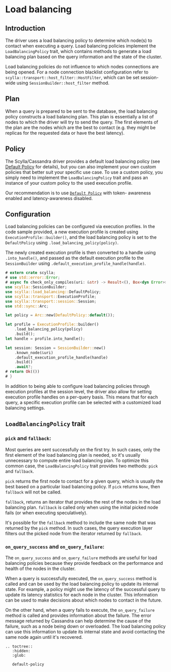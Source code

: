 # Load balancing

## Introduction

The driver uses a load balancing policy to determine which node(s) to contact
when executing a query. Load balancing policies implement the
`LoadBalancingPolicy` trait, which contains methods to generate a load
balancing plan based on the query information and the state of the cluster.

Load balancing policies do not influence to which nodes connections are
being opened. For a node connection blacklist configuration refer to
`scylla::transport::host_filter::HostFilter`, which can be set session-wide
using `SessionBuilder::host_filter` method.

## Plan

When a query is prepared to be sent to the database, the load balancing policy
constructs a load balancing plan. This plan is essentially a list of nodes to
which the driver will try to send the query. The first elements of the plan are
the nodes which are the best to contact (e.g. they might be replicas for the
requested data or have the best latency).

## Policy

The Scylla/Cassandra driver provides a default load balancing policy (see
[Default Policy](default-policy.md) for details), but you can
also implement your own custom policies that better suit your specific use
case. To use a custom policy, you simply need to implement the
`LoadBalancingPolicy` trait and pass an instance of your custom policy to the
used execution profile.

Our recommendation is to use [`Default Policy`](default-policy.md) with token-
awareness enabled and latency-awareness disabled.

## Configuration

Load balancing policies can be configured via execution profiles. In the code
sample provided, a new execution profile is created using
`ExecutionProfile::builder()`, and the load balancing policy is set to the
`DefaultPolicy` using `.load_balancing_policy(policy)`.

The newly created execution profile is then converted to a handle using
`.into_handle()`, and passed as the default execution profile to the
`SessionBuilder` using `.default_execution_profile_handle(handle)`.

```rust
# extern crate scylla;
# use std::error::Error;
# async fn check_only_compiles(uri: &str) -> Result<(), Box<dyn Error>> {
use scylla::SessionBuilder;
use scylla::load_balancing::DefaultPolicy;
use scylla::transport::ExecutionProfile;
use scylla::transport::session::Session;
use std::sync::Arc;

let policy = Arc::new(DefaultPolicy::default());

let profile = ExecutionProfile::builder()
    .load_balancing_policy(policy)
    .build();
let handle = profile.into_handle();

let session: Session = SessionBuilder::new()
    .known_node(&uri)
    .default_execution_profile_handle(handle)
    .build()
    .await?;
# return Ok(())
# }
```

In addition to being able to configure load balancing policies through
execution profiles at the session level, the driver also allow for setting
execution profile handles on a per-query basis. This means that for each query,
a specific execution profile can be selected with a customized load balancing
settings.

## `LoadBalancingPolicy` trait

### `pick` and `fallback`:

Most queries are sent successfully on the first try. In such cases, only the
first element of the load balancing plan is needed, so it's usually unnecessary
to compute entire load balancing plan. To optimize this common case, the
`LoadBalancingPolicy` trait provides two methods: `pick` and `fallback`.

`pick` returns the first node to contact for a given query, which is usually
the best based on a particular load balancing policy. If `pick` returns `None`,
then `fallback` will not be called.

`fallback`, returns an iterator that provides the rest of the nodes in the load
balancing plan. `fallback` is called only when using the initial picked node
fails (or when executing speculatively).

It's possible for the `fallback` method to include the same node that was
returned by the `pick` method. In such cases, the query execution layer filters
out the picked node from the iterator returned by `fallback`.

### `on_query_success` and `on_query_failure`:

The `on_query_success` and `on_query_failure` methods are useful for load
balancing policies because they provide feedback on the performance and health
of the nodes in the cluster.

When a query is successfully executed, the `on_query_success` method is called
and can be used by the load balancing policy to update its internal state. For
example, a policy might use the latency of the successful query to update its
latency statistics for each node in the cluster. This information can be used
to make decisions about which nodes to contact in the future.

On the other hand, when a query fails to execute, the `on_query_failure` method
is called and provides information about the failure. The error message
returned by Cassandra can help determine the cause of the failure, such as a
node being down or overloaded. The load balancing policy can use this
information to update its internal state and avoid contacting the same node
again until it's recovered.

```eval_rst
.. toctree::
   :hidden:
   :glob:

   default-policy
```
